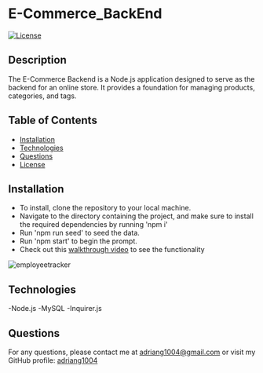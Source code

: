 # E-Commerce_BackEnd
[![License](https://img.shields.io/badge/License-MIT-yellow.svg)](https://opensource.org/licenses/MIT)

## Description
The E-Commerce Backend is a Node.js application designed to serve as the backend for an online store. It provides a foundation for managing products, categories, and tags.

## Table of Contents
- [Installation](#installation)
- [Technologies](#technologies)
- [Questions](#questions)
- [License](#license)

## Installation
* To install, clone the repository to your local machine. 
* Navigate to the directory containing the project, and make sure to install the required dependencies by running 'npm i'
* Run 'npm run seed' to seed the data.
* Run 'npm start' to begin the prompt.
* Check out this [walkthrough video](https://drive.google.com/file/d/1ESagJIH2Rd_WkVQxkshpfjG7dFB5Xenn/view) to see the functionality

![employeetracker](https://github.com/adriang1004/Employee-Tracker/assets/144719329/363aac10-c8e7-44d6-96d5-86f9b6b5d3c2)

## Technologies
-Node.js
-MySQL
-Inquirer.js

## Questions
For any questions, please contact me at [adriang1004@gmail.com](mailto:adriang1004@gmail.com) or visit my GitHub profile: [adriang1004](https://github.com/adriang1004/)